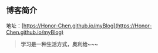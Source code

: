 
## 博客简介

地址：[https://Honor-Chen.github.io/myBlog](https://Honor-Chen.github.io/myBlog)

> **学习是一种生活方式，奥利给~~~**

